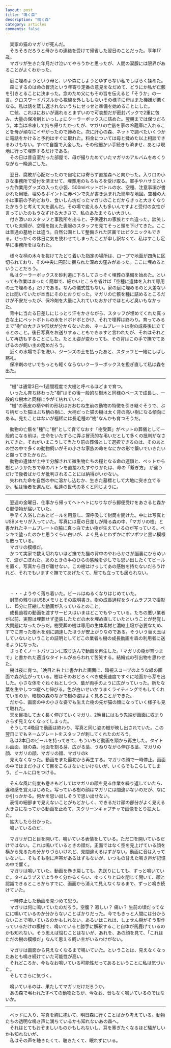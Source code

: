 ```yaml
---
layout: post
title: "鳴く森"
description: "鳴く森"
category: articles
comments: false
---
```


　実家の猫のマガリが死んだ。  
　そろそろだろうと母からの連絡を受けて帰省した翌日のことだった。享年17歳。  
　マガリが生きた年月だけ泣いてやろうかと思ったが、人間の涙腺には限界があることがよくわかった。

　庭に埋めようという母と、いや森にしようとゆずらない私でしばらく揉めた。  
　森にするのは命の冒涜という年寄り定番の意見をなだめて、どうにか私が亡骸を引きとることに決まった。念のため父にもその旨を伝えると「そうか」の一言。クロスワードパズルから視線を外しもしないその様子に母はまた機嫌が悪くなる。私は話を蒸し返されないうちにせっせと準備を始めることにした。  
　亡骸、これはにおいが漏れるとまずいので可哀想だが密封パックで2重に包み、大量の保冷剤といっしょにクーラーボックスに詰めた。翌朝までは保つだろう。本当は冷凍して持ち帰りたかったが、マガリの亡骸を家の冷蔵庫に入れることを母が頑なにイヤがったので諦めた。次に肝心の森、ネットで調べたいくつかに電話をかけると予約はすぐに取れた。料金については母と揉めた以上相談できるわけもない。すべて自腹で入金した。その他細かい手続きも済ませ、あとは現地に行って埋葬するだけである。  
　その日は昔自室だった部屋で、母が撮りためていたマガリのアルバムをめくりながら一晩過ごした。

　翌日、腐敗が心配だったので自宅には寄らず直接森へと向かった。入り口の小さな事務所で受付を済ませて、埋葬用のもろもろを受け取る。軍手やハサミといった作業用グッズの入った小袋、500mlペットボトルの水、空種、注意事項が書かれた用紙、埋めるポイントに赤ペンで丸が書き込まれた簡単な地図。空種の大小は事前の予約どおり、食いしん坊だったマガリのことだからきっと大きくなりたかろうと考えて大を選んだ。その場で変える人も多いんですよと受付の女性が言っていたのもうなずける大きさで、私のあたまぐらい大きい。  
　付き添いのスタッフと事務所を出ると、子供連れの家族とすれ違った。談笑していた夫婦が、空種を抱えた喪服のスタッフを見てそっと頭を下げてきた。ここは普通の墓地とは違う。自然公園として整備された区画ではピクニックもできる。せっかくの休日に気を使わせてしまったことが申し訳なくて、私はすこし足早に事務所をはなれた。

　様々な柄の木々を抜けてたどり着いた指定の場所は、ロープで地面が四角に区切られており、その中央に円形に掘られた深めの窪みがあった。ここに埋めるということだろう。  
　私はクーラーボックスを砂利道に下ろしてさっそく埋葬の準備を始めた。といっても作業はまったく簡単で、細かいところを省けば「空種に遺体を入れて専用の土で埋める」だけである。なんの儀式性もない。家の庭に埋めるのと大差ないとは聞いていたが本当にそのとおりだった。マガリの亡骸を種に詰めるところだけが不安だったが、保冷剤を大量に入れていたおかげでほとんど臭いもなかった。  
　背中に当たる日差しにじっとり汗をかきながら、スタッフが埋めてくれた真っ白な土にペットボトルの水をドボドボとかけ、それで埋葬は終わり。育ってみるまで"樹"の大きさや形状が分からないため、ネームプレートは樹の成長後に立てるとのこと。後日写真をお送りすることもできますと言われたが、それはそれとして再訪もすることにした。たとえ姿が変わっても、その背はこの手で撫でてあげるのが飼い主の務めだろう。  
　近くの水場で手を洗い、ジーンズの土を払ったあと、スタッフと一緒にしばし黙礼。  
　保冷剤のせいでちっとも軽くならないクーラーボックスを担ぎ直して私は森を出た。

___

　"樹"は通常3日～1週間程度で大樹と呼べるほどまで育つ。  
　いったん育ち終わった"樹"はその後一般的な樹木と同様のペースで成長し、一般的な樹木と同様にやがて枯れていく。  
　"樹"の表皮の柄や幹の形状はおおむね生前の動物の特徴を引き継ぐそうで、ぶち柄だった猫はぶち柄の樹に、大柄だった猫の樹は太く背の高い樹になる傾向にある。見たことはないが極稀には長毛種の"樹"なんかも育つそうだ。

　動物の亡骸を"種"に"樹"として育てなおす「樹受葬」がペットの葬儀として一般的になる前は、生命をいたずらに弄ぶ冒涜的な弔いだとして多くの批判がなされてきた。それがいまこうして当たり前の葬儀として選択できるのは、そのあとの世の中で多くの動物飼いがその小さな家族の命をなにかの形で繋いでいきたいと願ってきたからだ。  
　動物の遺体が土中で分解されて微生物たちの糧となる命の連鎖と、ペットから樹というかたちで命のバトンを直接わたすやりかたは、命の「繋ぎ方」 が違うだけで後者ばかりが批判されることには納得がいかない。  
　失われた命を自然の中に溶かし込むか、生きた墓標として大地に突き立てるか。私は後者を選んだ。私達の世代の多くと同じように。

___

　翌週の金曜日、仕事から帰ってヘトヘトになりながら郵便受けをあさると森から郵便物が届いていた。  
　手早く入浴したあとビールを用意し、深呼吸して封筒を開けた。中には写真とUSBメモリが入っていた。写真には夏の日差しが降る森の中、「マガリの樹」と書かれたネームプレートの脇に真っ白で太い樹が生えているのが写っている。ペンキで塗ったのかと思うぐらい白いが、よく見るとわずかにポツポツと黒い模様も散っている。  
　マガリの模様だ。  
　かつて実家で数え切れないほど撫でた猫の背中のやわらかさが脳裏にひらめいて、涙がこぼれた。あのときの手のひらの感触を少しでも思い出したくてビールを置く。写真から目が離せない。この樹はけっしてあの感触を持たないだろうけれど、それでもいますぐ撫でてあげたくて、居ても立っても居られない。  

<br>

　・・・ようやく落ち着いた。ビールはぬるくなりはじめていた。  
　封筒の残りはUSBメモリとその説明書き。樹の成長過程をタイムラプスで撮影し、15分に圧縮した動画が入っているとのこと。  
　成長過程の動画を渡すサービスはいまはどこでもやっている。たちの悪い業者が以前、実際は埋葬せず塗装したただの木を埋め直していたということが発覚し大問題になったからだ。樹受葬の樹は専用の生体素材と濃縮土壌が必要なため、すでに育った樹木を別に調達したほうが安上がりなのである。そういう替え玉はしていないということの証明としてどこの業者も樹の成長動画を森の利用者に送るようになった。  
　さっそくノートパソコンに取り込んで動画を再生した。「マガリの樹が育つまで」と書かれた適当なタイトルがあらわれて苦笑する。結婚式の引出物を思わせた。  
　樹は夜に育つ。1晩目と右上に書かれた画面に、暗視スコープのような緑の画面で森が広がっている。樹はそのおどろくべき成長速度ですぐに地面から芽を出した。小さな体をぐねぐねとしつつ、葉が両手のように広がっていった。新たな葉を生やしつつ縦へと伸びる。色が白いせいかうまくライティングでもしてくれているのか、暗視の森のなかで樹の姿はよく見ることができた。  
　だから、画面の中の小さな姿でも生えた樹の先が猫の顔になっていく様子も見て取れた。  
　天を目指して太く長く伸びていくマガリ。2晩目にはもう先端が画面に収まりきらず見えなくなってしまった。  
　そうして4晩目で動画は終わり、写真と同じ姿の樹が映し出されていた。この翌日にでもネームプレートをスタッフが刺してくれたのだろう。  
　私は2本目のビールを持ってきて、もういちど動画を頭から再生した。タイトル画面、緑の森、地面を割る芽、広がる葉、うねりながら伸びる茎、マガリの顔、マガリの顔、マガリの顔、マガリのk  
　見えなくなった。動画をまた最初から再生する。マガリの顔で一時停止。画面の中ではまだ小さくて目をこらさないといけないが、いくらでもこらしてしまう。ビールに口をつける。  

　そんな風に何度も巻きもどしてはマガリの顔を見る作業を繰り返していたら、違和感を覚えはじめた。写っている樹の顔はマガリには間違いないのだが、なにか引っかかる。何かを思い出しそうで思い出せない。  
　表情の細部まで見えないことがもどかしく、できるだけ顔の部分がよく見える大きさになってから動画を止めて、スクリーンキャプチャで画像をとり拡大した。  
　拡大したら分かった。  
　鳴いているのだ。

　マガリが口と目を開いて、鳴いている表情をしている。ただ口を開いているだけではない。これは鳴いているときの顔だ。正面ではなく空を見上げている顔を横から見るため分かりづらいけれど、見間違えるはずがない。動画に音は入っていないし、そもそも樹に声帯があるはずもないが、いつもの甘えた鳴き声が記憶の中で響く。  
　マガリは鳴いていた。動画を巻き戻しても、先送りにしても、ずっと鳴いていた。タイムラプスでようやく分かるくらい、ゆっくりと口を閉じて開いて、顔と認識できるところからすでに、画面から消えて見えなくなるまで、ずっと鳴き続けていた。

　一時停止した動画を見つめて思う。  
　マガリは何に鳴いていたのだろう。空腹？ 寂しい？ 痛い？ 生前の頃だってなにに鳴いているのか分からないことばかりだった。今でもきっと人間には分からないことで鳴いているのかもしれない。あるいはこれは、しょせん樹がそう形作っているだけの模様で、鳴いていると勝手に解釈すること自体が馬鹿げているのかも知れない。そう思えば悩むことはないが、あれを、あの顔を見て、「これはただの樹の模様だ」なんて思える飼い主がいるわけがない。

　マガリは画面から見えなくなるまで鳴いていた。ということは、見えなくなったあとも鳴き続けていた可能性が高い。  
　それどころか、今もなお鳴いている可能性だってあるということに私は気づいた。  
　そしてさらに気づく。

　鳴いているのは、果たしてマガリだけだろうか。  
　あの森で弔われたすべての動物たちが、今なお、音もなく鳴いているのではないか。

___

　ベッドに入り、写真を胸に抱いて、明日森に行くことばかり考えている。動物たちの透明な鳴き声に満ちているかも知れないあの森へ。  
　それはとてもおぞましいものかもしれないし、耳を塞ぎたくなるほど騒がしいかも知れないが、  
　私はその声を聴きたくて、聴きたくて、眠れずにいる。  
　


